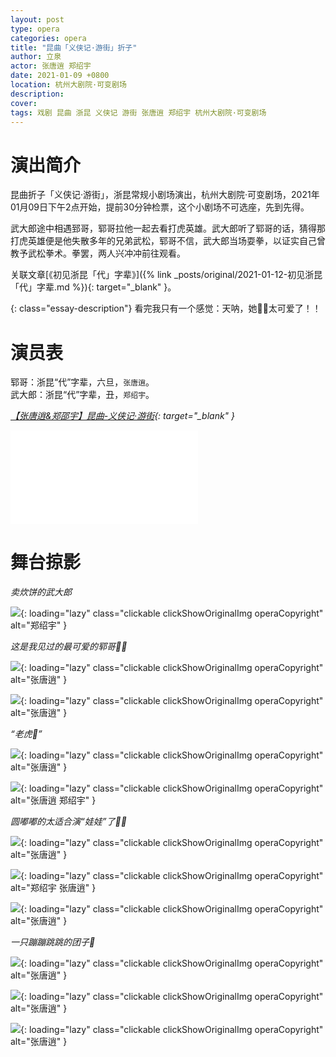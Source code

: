 ```yaml
---
layout: post
type: opera
categories: opera
title: "昆曲「义侠记·游街」折子"
author: 立泉
actor: 张唐逍 郑绍宇
date: 2021-01-09 +0800
location: 杭州大剧院·可变剧场
description: 
cover: 
tags: 戏剧 昆曲 浙昆 义侠记 游街 张唐逍 郑绍宇 杭州大剧院·可变剧场
---
```


# 演出简介

昆曲折子「义侠记·游街」，浙昆常规小剧场演出，杭州大剧院·可变剧场，2021年01月09日下午2点开始，提前30分钟检票，这个小剧场不可选座，先到先得。

武大郎途中相遇郅哥，郓哥拉他一起去看打虎英雄。武大郎听了郓哥的话，猜得那打虎英雄便是他失散多年的兄弟武松，郓哥不信，武大郎当场耍拳，以证实自己曾教予武松拳术。拳罢，两人兴冲冲前往观看。

关联文章[《初见浙昆「代」字辈》]({% link _posts/original/2021-01-12-初见浙昆「代」字辈.md %}){: target="_blank" }。

{: class="essay-description"}
看完我只有一个感觉：天呐，她👧🏻太可爱了！！

# 演员表

郓哥：浙昆“代”字辈，六旦，`张唐逍`。  
武大郎：浙昆“代”字辈，丑，`郑绍宇`。

*[【张唐逍&郑邵宇】昆曲-义侠记·游街](https://www.bilibili.com/video/BV16K4y1H7Zw){: target="_blank" }*

<div class="video-container">
<iframe loading="lazy" src="//player.bilibili.com/player.html?aid=886360301&bvid=BV16K4y1H7Zw&cid=286942400&page=1" scrolling="no" border="0" frameborder="no" framespacing="0" allowfullscreen="true"> </iframe>
</div>

# 舞台掠影

*卖炊饼的武大郎*

![](https://apqx.oss-cn-hangzhou.aliyuncs.com/blog/opera_20210109/yixiaji_youjie/DSC02166_thumb.jpg){: loading="lazy" class="clickable clickShowOriginalImg operaCopyright" alt="郑绍宇" }

*这是我见过的最可爱的郓哥👧🏻*

![](https://apqx.oss-cn-hangzhou.aliyuncs.com/blog/opera_20210109/yixiaji_youjie/DSC02170_thumb.jpg){: loading="lazy" class="clickable clickShowOriginalImg operaCopyright" alt="张唐逍" }

![](https://apqx.oss-cn-hangzhou.aliyuncs.com/blog/opera_20210109/yixiaji_youjie/DSC02171_thumb.jpg){: loading="lazy" class="clickable clickShowOriginalImg operaCopyright" alt="张唐逍" }

*“老虎🐯”*

![](https://apqx.oss-cn-hangzhou.aliyuncs.com/blog/opera_20210109/yixiaji_youjie/DSC02173_thumb.jpg){: loading="lazy" class="clickable clickShowOriginalImg operaCopyright" alt="张唐逍" }

![](https://apqx.oss-cn-hangzhou.aliyuncs.com/blog/opera_20210109/yixiaji_youjie/DSC02174_thumb.jpg){: loading="lazy" class="clickable clickShowOriginalImg operaCopyright" alt="张唐逍 郑绍宇" }

*圆嘟嘟的太适合演“娃娃”了👧🏻*

![](https://apqx.oss-cn-hangzhou.aliyuncs.com/blog/opera_20210109/yixiaji_youjie/DSC02176_thumb.jpg){: loading="lazy" class="clickable clickShowOriginalImg operaCopyright" alt="张唐逍" }

![](https://apqx.oss-cn-hangzhou.aliyuncs.com/blog/opera_20210109/yixiaji_youjie/DSC02178_thumb.jpg){: loading="lazy" class="clickable clickShowOriginalImg operaCopyright" alt="郑绍宇 张唐逍" }


![](https://apqx.oss-cn-hangzhou.aliyuncs.com/blog/opera_20210109/yixiaji_youjie/DSC02181_thumb.jpg){: loading="lazy" class="clickable clickShowOriginalImg operaCopyright" alt="张唐逍" }

*一只蹦蹦跳跳的团子🍡*

![](https://apqx.oss-cn-hangzhou.aliyuncs.com/blog/opera_20210109/yixiaji_youjie/DSC02182_thumb.jpg){: loading="lazy" class="clickable clickShowOriginalImg operaCopyright" alt="张唐逍" }

![](https://apqx.oss-cn-hangzhou.aliyuncs.com/blog/opera_20210109/yixiaji_youjie/DSC02183_thumb.jpg){: loading="lazy" class="clickable clickShowOriginalImg operaCopyright" alt="张唐逍" }

![](https://apqx.oss-cn-hangzhou.aliyuncs.com/blog/opera_20210109/yixiaji_youjie/DSC02184_thumb.jpg){: loading="lazy" class="clickable clickShowOriginalImg operaCopyright" alt="张唐逍" }